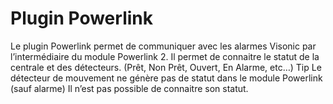 # Plugin Powerlink


Le plugin Powerlink permet de communiquer avec les alarmes Visonic par l’intermédiaire du module Powerlink 2.
Il permet de connaitre le statut de la centrale et des détecteurs. (Prêt, Non Prêt, Ouvert, En Alarme, etc…​)
Tip
Le détecteur de mouvement ne génère pas de statut dans le module Powerlink (sauf alarme) Il n’est pas possible de connaitre son statut. 
